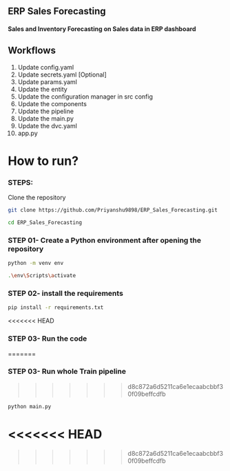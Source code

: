 ## ERP Sales Forecasting

#### Sales and Inventory Forecasting on Sales data in ERP dashboard

## Workflows

1. Update config.yaml
2. Update secrets.yaml [Optional]
3. Update params.yaml
4. Update the entity
5. Update the configuration manager in src config
6. Update the components
7. Update the pipeline 
8. Update the main.py
9. Update the dvc.yaml
10. app.py

# How to run?
### STEPS:

Clone the repository

```bash
git clone https://github.com/Priyanshu9898/ERP_Sales_Forecasting.git
```
```bash
cd ERP_Sales_Forecasting
```

### STEP 01- Create a Python environment after opening the repository

```bash
python -m venv env
```

```bash
.\env\Scripts\activate
```


### STEP 02- install the requirements
```bash
pip install -r requirements.txt
```

<<<<<<< HEAD
### STEP 03- Run the code
=======
### STEP 03- Run whole Train pipeline
>>>>>>> d8c872a6d5211ca6e1ecaabcbbf30f09beffcdfb
```bash
python main.py
```

<<<<<<< HEAD
=======

>>>>>>> d8c872a6d5211ca6e1ecaabcbbf30f09beffcdfb
